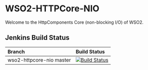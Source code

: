 WSO2-HTTPCore-NIO
==========================

Welcome to the HttpComponents Core (non-blocking I/O) of WSO2.

Jenkins Build Status
---------------------

|  Branch | Build Status |
| :------------ |:-------------
| wso2-httpcore-nio master      | [![Build Status](https://wso2.org/jenkins/job/forked-dependencies/job/wso2-httpcore-nio/badge/icon)](https://wso2.org/jenkins/job/forked-dependencies/job/wso2-httpcore-nio/)
